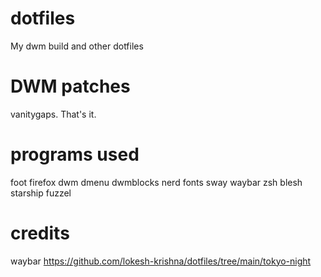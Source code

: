# dotfiles
My dwm build and other dotfiles

# DWM patches 
vanitygaps. That's it.
# programs used 
foot firefox dwm dmenu dwmblocks nerd fonts  sway waybar zsh blesh starship fuzzel
# credits 
waybar https://github.com/lokesh-krishna/dotfiles/tree/main/tokyo-night

